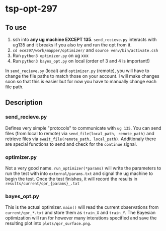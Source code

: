 # tsp-opt-297

## To use
1. ssh into **any ug machine EXCEPT 135**. `send_recieve.py` interacts with ug135 and it breaks if you also try and run the opt from it.
2. `cd ece297/work/mapper/optimizer/` and `source venv/bin/activate.csh`
3. Run `python3 optimizer.py` on ug xxx
4. Run `python3 bayes_opt.py` on local (order of 3 and 4 is important!)

In `send_recieve.py` (local) and `optimizer.py` (remote), you will have to change the file paths to match those on your account. 
I will make changes soon so that this is easier but for now you have to manually change each file path. 

## Description
### send_recieve.py
Defines very simple "protocols" to communicate with `ug 135`. You can send files (from local to remote) via `send_file(local_path, remote_path)` and retrieve files via `await_file(remote_path, local_path)`. Additionaly there are special functions to send and check for the `continue` signal. 
### optimizer.py
Not a very good name. `run_optimizer(*params)` will write the parameters to run the test with into `external/params.txt` and signal the ug machine to begin the test. Once the test finishes, it will record the results in `results/current/qor_{params}_.txt`
### bayes_opt.py
This is the actual optimizer. `main()` will read the current observations from `current/qor_*.txt` and store them as `train_X` and `train_Y`. The Bayesian optimization will run for however many interations specified and save the resulting plot into `plots/qor_surface.png`. 

